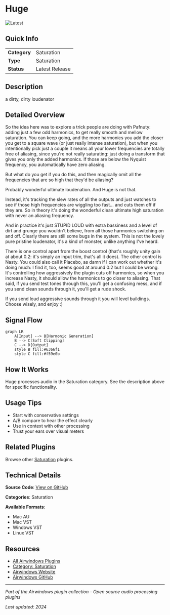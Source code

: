 # Huge

![Latest](https://img.shields.io/badge/-Latest-10b981)

## Quick Info

| | |
|---|---|
| **Category** | Saturation |
| **Type** | Saturation |
| **Status** | Latest Release |

## Description

a dirty, dirty loudenator

## Detailed Overview

So the idea here was to explore a trick people are doing with Pafnuty: adding just a few odd harmonics, to get really smooth and mellow saturation. You can keep going, and the more harmonics you add the closer you get to a square wave (or just really intense saturation), but when you intentionally pick just a couple it means all your lower frequencies are totally free of aliasing, since you're not really saturating: just doing a transform that gives you only the added harmonics. If those are below the Nyquist frequency, you automatically have zero aliasing.

But what do you get if you do this, and then magically omit all the frequencies that are so high that they'd be aliasing?

Probably wonderful ultimate loudenation. And Huge is not that.

Instead, it's tracking the slew rates of all the outputs and just watches to see if those high frequencies are wiggling too fast… and cuts them off if they are. So in theory it's doing the wonderful clean ultimate high saturation with never an aliasing frequency.

And in practice it's just STUPID LOUD with extra bassiness and a level of dirt and grunge you wouldn't believe, from all those harmonics switching on and off. Clearly there are still some bugs in the system. This is not the lovely pure pristine loudenator, it's a kind of monster, unlike anything I've heard.

There is one control apart from the boost control (that's roughly unity gain at about 0.2: it's simply an input trim, that's all it does). The other control is Nasty. You could also call it Placebo, as damn if I can work out whether it's doing much: I find it, too, seems good at around 0.2 but I could be wrong. It's controlling how aggressively the plugin cuts off harmonics, so when you increase Nasty, it should allow the harmonics to go closer to aliasing. That said, if you send test tones through this, you'll get a confusing mess, and if you send clean sounds through it, you'll get a rude shock.

If you send loud aggressive sounds through it you will level buildings. Choose wisely, and enjoy :)

## Signal Flow

```mermaid
graph LR
    A[Input] --> B[Harmonic Generation]
    B --> C[Soft Clipping]
    C --> D[Output]
    style B fill:#6366f1
    style C fill:#f59e0b
```

## How It Works

Huge processes audio in the Saturation category. See the description above for specific functionality.

## Usage Tips

- Start with conservative settings
- A/B compare to hear the effect clearly
- Use in context with other processing
- Trust your ears over visual meters


## Related Plugins

Browse other [Saturation](../categories/saturation.md) plugins.


## Technical Details

**Source Code**: [View on GitHub](https://github.com/airwindows/airwindows/tree/master/plugins/LinuxVST/src/Huge)

**Categories**: Saturation

**Available Formats**:
- Mac AU
- Mac VST
- Windows VST
- Linux VST

## Resources

- [All Airwindows Plugins](../../README.md)
- [Category: Saturation](../categories/saturation.md)
- [Airwindows Website](https://www.airwindows.com)
- [Airwindows GitHub](https://github.com/airwindows/airwindows)

---

*Part of the Airwindows plugin collection - Open source audio processing plugins*

*Last updated: 2024*
